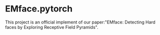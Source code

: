 # EMface.pytorch
This project is an official implement of our paper:"EMface: Detecting Hard faces by Exploring Receptive Field Pyramids".
